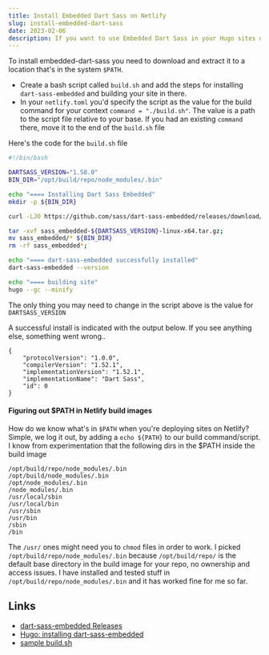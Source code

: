 ```yaml
---
title: Install Embedded Dart Sass on Netlify
slug: install-embedded-dart-sass
date: 2023-02-06
description: If you want to use Embedded Dart Sass in your Hugo sites on Netlify, this is how you would set it up in your build environment
---
```


To install embedded-dart-sass you need to download and extract it to a location that's in the system `$PATH`. 

- Create a bash script called `build.sh` and add the steps for installing `dart-sass-embedded` and building your site in there. 
- In your `netlify.toml` you'd specify the script as the value for the build command for your context `command = "./build.sh"`. The value is a path to the script file relative to your base. If you had an existing `command` there, move it to the end of the `build.sh` file

Here's the code for the `build.sh` file

```bash
#!/bin/bash

DARTSASS_VERSION="1.58.0"
BIN_DIR="/opt/build/repo/node_modules/.bin"

echo "==== Installing Dart Sass Embedded"
mkdir -p ${BIN_DIR}

curl -LJO https://github.com/sass/dart-sass-embedded/releases/download/${DARTSASS_VERSION}/sass_embedded-${DARTSASS_VERSION}-linux-x64.tar.gz;

tar -xvf sass_embedded-${DARTSASS_VERSION}-linux-x64.tar.gz;
mv sass_embedded/* ${BIN_DIR}
rm -rf sass_embedded*;

echo "==== dart-sass-embedded successfully installed"
dart-sass-embedded --version

echo "==== building site"
hugo --gc --minify
```

The only thing you may need to change in the script above is the value for `DARTSASS_VERSION`

A successful install is indicated with the output below. If you see anything else, something went wrong..

```
{
	"protocolVersion": "1.0.0",
	"compilerVersion": "1.52.1",
	"implementationVersion": "1.52.1",
	"implementationName": "Dart Sass",
	"id": 0
}
```


#### Figuring out $PATH in Netlify build images
How do we know what's in `$PATH` when you're deploying sites on Netlify? Simple, we log it out, by adding a `echo ${PATH}` to our build command/script. I know from experimentation that the following dirs in the $PATH inside the build image

```
/opt/build/repo/node_modules/.bin
/opt/build/node_modules/.bin
/opt/node_modules/.bin
/node_modules/.bin
/usr/local/sbin
/usr/local/bin
/usr/sbin
/usr/bin
/sbin
/bin
```

The `/usr/` ones might need you to `chmod` files in order to work. I picked `/opt/build/repo/node_modules/.bin` because `/opt/build/repo/` is the default base directory in the build image for your repo, no ownership and access issues. I have installed and tested stuff in `/opt/build/repo/node_modules/.bin` and it has worked fine for me so far.


Links
---
- [dart-sass-embedded Releases](https://github.com/sass/dart-sass-embedded/releases)
- [Hugo: installing dart-sass-embedded](https://discourse.gohugo.io/t/installing-dart-sass-embedded/32468/2)
- [sample build.sh](https://github.com/bep/hugo-dartsass-testrepo/blob/main/build.sh)